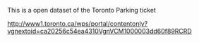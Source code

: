 This is a open dataset of the Toronto Parking ticket

http://www1.toronto.ca/wps/portal/contentonly?vgnextoid=ca20256c54ea4310VgnVCM1000003dd60f89RCRD